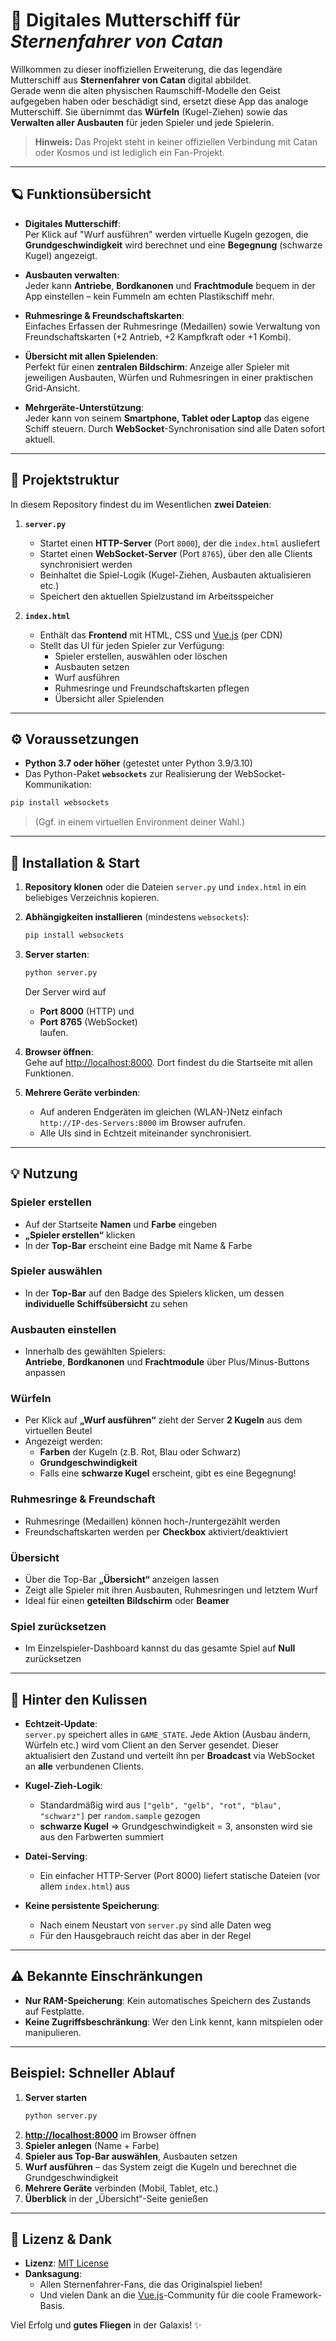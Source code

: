 # 🚀 Digitales Mutterschiff für _Sternenfahrer von Catan_

Willkommen zu dieser inoffiziellen Erweiterung, die das legendäre Mutterschiff aus **Sternenfahrer von Catan** digital abbildet.  
Gerade wenn die alten physischen Raumschiff-Modelle den Geist aufgegeben haben oder beschädigt sind, ersetzt diese App das analoge Mutterschiff. Sie übernimmt das **Würfeln** (Kugel-Ziehen) sowie das **Verwalten aller Ausbauten** für jeden Spieler und jede Spielerin.  

> **Hinweis:** Das Projekt steht in keiner offiziellen Verbindung mit Catan oder Kosmos und ist lediglich ein Fan-Projekt.

---

## 🪐 Funktionsübersicht

- **Digitales Mutterschiff**:  
  Per Klick auf "Wurf ausführen" werden virtuelle Kugeln gezogen, die **Grundgeschwindigkeit** wird berechnet und eine **Begegnung** (schwarze Kugel) angezeigt.

- **Ausbauten verwalten**:  
  Jeder kann **Antriebe**, **Bordkanonen** und **Frachtmodule** bequem in der App einstellen – kein Fummeln am echten Plastikschiff mehr.

- **Ruhmesringe & Freundschaftskarten**:  
  Einfaches Erfassen der Ruhmesringe (Medaillen) sowie Verwaltung von Freundschaftskarten (+2 Antrieb, +2 Kampfkraft oder +1 Kombi).

- **Übersicht mit allen Spielenden**:  
  Perfekt für einen **zentralen Bildschirm**: Anzeige aller Spieler mit jeweiligen Ausbauten, Würfen und Ruhmesringen in einer praktischen Grid-Ansicht.

- **Mehrgeräte-Unterstützung**:  
  Jeder kann von seinem **Smartphone, Tablet oder Laptop** das eigene Schiff steuern. Durch **WebSocket**-Synchronisation sind alle Daten sofort aktuell.

---

## 📁 Projektstruktur

In diesem Repository findest du im Wesentlichen **zwei Dateien**:

1. **`server.py`**  
   - Startet einen **HTTP-Server** (Port `8000`), der die `index.html` ausliefert  
   - Startet einen **WebSocket-Server** (Port `8765`), über den alle Clients synchronisiert werden  
   - Beinhaltet die Spiel-Logik (Kugel-Ziehen, Ausbauten aktualisieren etc.)  
   - Speichert den aktuellen Spielzustand im Arbeitsspeicher

2. **`index.html`**  
   - Enthält das **Frontend** mit HTML, CSS und [Vue.js](https://vuejs.org/) (per CDN)  
   - Stellt das UI für jeden Spieler zur Verfügung:  
     - Spieler erstellen, auswählen oder löschen  
     - Ausbauten setzen  
     - Wurf ausführen  
     - Ruhmesringe und Freundschaftskarten pflegen  
     - Übersicht aller Spielenden  

---

## ⚙️ Voraussetzungen

- **Python 3.7 oder höher** (getestet unter Python 3.9/3.10)  
- Das Python-Paket **`websockets`** zur Realisierung der WebSocket-Kommunikation:

```bash
pip install websockets
```

> (Ggf. in einem virtuellen Environment deiner Wahl.)

---

## 🚀 Installation & Start

1. **Repository klonen** oder die Dateien `server.py` und `index.html` in ein beliebiges Verzeichnis kopieren.

2. **Abhängigkeiten installieren** (mindestens `websockets`):

   ```bash
   pip install websockets
   ```

3. **Server starten**:

   ```bash
   python server.py
   ```
   
   Der Server wird auf  
   - **Port 8000** (HTTP) und  
   - **Port 8765** (WebSocket)  
   laufen.

4. **Browser öffnen**:  
   Gehe auf [http://localhost:8000](http://localhost:8000). Dort findest du die Startseite mit allen Funktionen.

5. **Mehrere Geräte verbinden**:  
   - Auf anderen Endgeräten im gleichen (WLAN-)Netz einfach `http://IP-des-Servers:8000` im Browser aufrufen.  
   - Alle UIs sind in Echtzeit miteinander synchronisiert.

---

## 💡 Nutzung

### Spieler erstellen
- Auf der Startseite **Namen** und **Farbe** eingeben
- **„Spieler erstellen“** klicken
- In der **Top-Bar** erscheint eine Badge mit Name & Farbe

### Spieler auswählen
- In der **Top-Bar** auf den Badge des Spielers klicken, um dessen **individuelle Schiffsübersicht** zu sehen

### Ausbauten einstellen
- Innerhalb des gewählten Spielers:  
  **Antriebe**, **Bordkanonen** und **Frachtmodule** über Plus/Minus-Buttons anpassen

### Würfeln
- Per Klick auf **„Wurf ausführen“** zieht der Server **2 Kugeln** aus dem virtuellen Beutel
- Angezeigt werden:  
  - **Farben** der Kugeln (z.B. Rot, Blau oder Schwarz)  
  - **Grundgeschwindigkeit**  
  - Falls eine **schwarze Kugel** erscheint, gibt es eine Begegnung!

### Ruhmesringe & Freundschaft
- Ruhmesringe (Medaillen) können hoch-/runtergezählt werden
- Freundschaftskarten werden per **Checkbox** aktiviert/deaktiviert

### Übersicht
- Über die Top-Bar **„Übersicht“** anzeigen lassen
- Zeigt alle Spieler mit ihren Ausbauten, Ruhmesringen und letztem Wurf
- Ideal für einen **geteilten Bildschirm** oder **Beamer**

### Spiel zurücksetzen
- Im Einzelspieler-Dashboard kannst du das gesamte Spiel auf **Null** zurücksetzen

---

## 🔧 Hinter den Kulissen

- **Echtzeit-Update**:  
  `server.py` speichert alles in `GAME_STATE`. Jede Aktion (Ausbau ändern, Würfeln etc.) wird vom Client an den Server gesendet. Dieser aktualisiert den Zustand und verteilt ihn per **Broadcast** via WebSocket an **alle** verbundenen Clients.

- **Kugel-Zieh-Logik**:
  - Standardmäßig wird aus `["gelb", "gelb", "rot", "blau", "schwarz"]` per `random.sample` gezogen
  - **schwarze Kugel** ⇒ Grundgeschwindigkeit = 3, ansonsten wird sie aus den Farbwerten summiert

- **Datei-Serving**:
  - Ein einfacher HTTP-Server (Port 8000) liefert statische Dateien (vor allem `index.html`) aus

- **Keine persistente Speicherung**:
  - Nach einem Neustart von `server.py` sind alle Daten weg
  - Für den Hausgebrauch reicht das aber in der Regel

---

## ⚠️ Bekannte Einschränkungen

- **Nur RAM-Speicherung**: Kein automatisches Speichern des Zustands auf Festplatte.
- **Keine Zugriffsbeschränkung**: Wer den Link kennt, kann mitspielen oder manipulieren.

---

## Beispiel: Schneller Ablauf

1. **Server starten**  
   ```bash
   python server.py
   ```
2. **[http://localhost:8000](http://localhost:8000)** im Browser öffnen  
3. **Spieler anlegen** (Name + Farbe)  
4. **Spieler aus Top-Bar auswählen**, Ausbauten setzen  
5. **Wurf ausführen** – das System zeigt die Kugeln und berechnet die Grundgeschwindigkeit  
6. **Mehrere Geräte** verbinden (Mobil, Tablet, etc.)  
7. **Überblick** in der „Übersicht“-Seite genießen

---

## 🌟 Lizenz & Dank

- **Lizenz**: [MIT License](https://opensource.org/licenses/MIT)  
- **Danksagung**:  
  - Allen Sternenfahrer-Fans, die das Originalspiel lieben!  
  - Und vielen Dank an die [Vue.js](https://vuejs.org)-Community für die coole Framework-Basis.

Viel Erfolg und **gutes Fliegen** in der Galaxis! ✨

